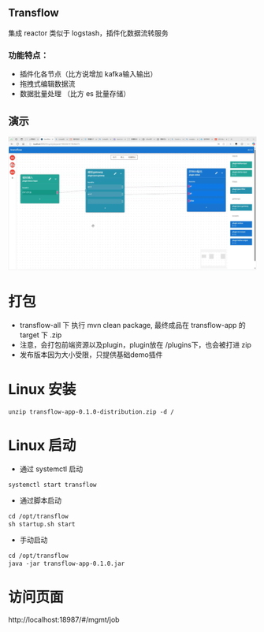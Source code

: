 ## Transflow
集成 reactor 类似于 logstash，插件化数据流转服务
### 功能特点：
- 插件化各节点（比方说增加 kafka输入输出）
- 拖拽式编辑数据流
- 数据批量处理 （比方 es 批量存储）
## 演示
![gif](doc%2F20250327183942.gif)
# 打包
* transflow-all 下 执行 mvn clean package, 最终成品在 transflow-app 的 target 下 .zip
* 注意，会打包前端资源以及plugin，plugin放在 /plugins下，也会被打进 zip
* 发布版本因为大小受限，只提供基础demo插件
# Linux 安装
```
unzip transflow-app-0.1.0-distribution.zip -d /
```
# Linux 启动
- 通过 systemctl 启动
```
systemctl start transflow
```
- 通过脚本启动
```
cd /opt/transflow
sh startup.sh start
```
- 手动启动
```
cd /opt/transflow
java -jar transflow-app-0.1.0.jar
```
# 访问页面
http://localhost:18987/#/mgmt/job